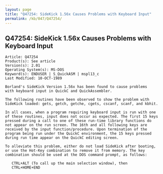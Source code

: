 ```yaml
---
layout: page
title: "Q47254: SideKick 1.56x Causes Problems with Keyboard Input"
permalink: /kb/047/Q47254/
---
```


## Q47254: SideKick 1.56x Causes Problems with Keyboard Input

	Article: Q47254
	Product(s): See article
	Version(s): 2.01
	Operating System(s): MS-DOS
	Keyword(s): ENDUSER | S_QuickASM | mspl13_c
	Last Modified: 10-OCT-1989
	
	Borland's SideKick Version 1.56x has been found to cause problems
	with keyboard input in QuickC and QuickAssembler.
	
	The following routines have been observed to show the problem with
	SideKick loaded: gets, getch, getche, cgets, cscanf, scanf, and kbhit.
	
	In all cases, when a program requiring keyboard input is run with one
	of these routines, input does not occur as expected. The first 15 keys
	pressed during a call to one of these run-time library functions do
	not appear on the run screen. The 16th and all following keys are
	received by the input function/procedure. Upon termination of the
	program being run under the QuickC environment, the 15 keys pressed
	during run time appear on the QuickC editing screen.
	
	To alleviate this problem, either do not load SideKick after booting,
	or use the Hot-Key combination to remove it from memory. The key
	combination should be used at the DOS command prompt, as follows:
	
	   CTRL+ALT (To call up the main selection window), then
	   CTRL+HOME+END
